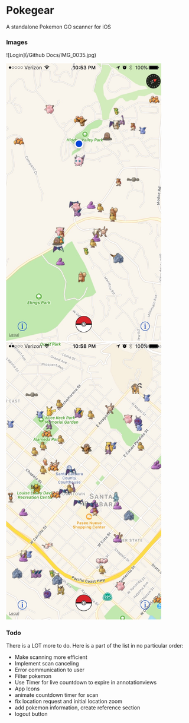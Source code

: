 # Pokegear
A standalone Pokemon GO scanner for iOS

### Images

![Login](/Github Docs/IMG_0035.jpg)

<img src="/Github Docs/IMG_0867.jpg" alt="Scanning" width="420">  <img src="/Github Docs/IMG_0868.jpg" alt="Scanning" width="420">

### Todo

There is a LOT more to do. Here is a part of the list in no particular order:
- Make scanning more efficient
- Implement scan canceling
- Error communication to user
- Filter pokemon
- Use Timer for live countdown to expire in annotationviews
- App Icons
- animate countdown timer for scan
- fix location request and initial location zoom
- add pokemon information, create reference section
- logout button


